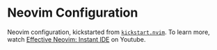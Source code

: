 # Neovim Configuration

Neovim configuration, kickstarted from [`kickstart.nvim`](https://github.com/nvim-lua/kickstart.nvim). To learn more, watch [Effective Neovim: Instant IDE](https://youtu.be/stqUbv-5u2s?si=OmUA4fkRU7a1BjaS) on Youtube.

